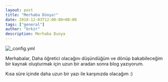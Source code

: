 ```yaml
---
layout: post
title: "Merhaba Dünya!"
date: 2018-12-03T12:00:00+00:00
tags: ["general"]
author: "brkzr"
description: Merhaba Dunya
---
```


![_config.yml](https://media1.tenor.com/images/ea9df861113fecec5bb17bf1faa0124e/tenor.gif?itemid=3950966#center)

Merhabalar, Daha öğretici olacağını düşündüğüm ve dönüp bakabileceğim bir kaynak oluşturmak için uzun bir aradan sonra blog yazıyorum.

Kısa süre içinde daha uzun bir yazı ile karşınızda olacağım :) 